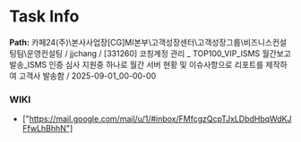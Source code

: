 # Task Info

**Path:** 카페24(주)\본사사업장\[CG]MI본부\고객성장센터\고객성장그룹\비즈니스컨설팅팀\운영컨설팅 / jjchang / [331260] 코칭계정 관리 _ TOP100_VIP_ISMS 월간보고 발송_ISMS 인증 심사 지원중 하나로 월간 서버 현황 및 이슈사항으로 리포트를 제작하여 고객사 발송함 / 2025-09-01_00-00-00

### WIKI
- ["https://mail.google.com/mail/u/1/#inbox/FMfcgzQcpTJxLDbdHbqWdKJFfwLhBhhN"]

